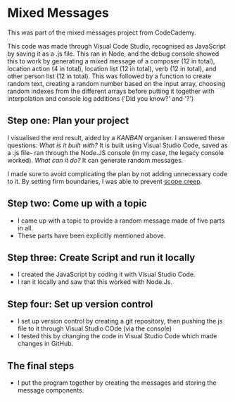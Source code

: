 # Mixed Messages
This was part of the mixed messages project from CodeCademy.

This code was made through Visual Code Studio, recognised as JavaScript by saving it as a .js file. This ran in Node, and the debug console showed this to work by generating a mixed message of a composer (12 in total), location action (4 in total), location list (12 in total), verb (12 in total), and other person list (12 in total). This was followed by a function to create random text, creating a random number based on the input array, choosing random indexes from the different arrays before putting it together with interpolation and console log additions ('Did you know?' and '?')

## Step one: Plan your project

I visualised the end result, aided by a *KANBAN* organiser. I answered these questions:
*What is it built with?* It is built using Visual Studio Code, saved as a .js file- ran through the Node.JS console (in my case, the legacy console worked). 
*What can it do?* It can generate random messages.

I made sure to avoid complicating the plan by not adding unnecessary code to it. By setting firm boundaries, I was able to prevent [scope creep](https://en.wikipedia.org/wiki/Scope_creep).

## Step two: Come up with a topic

+ I came up with a topic to provide a random message made of five parts in all. 
+ These parts have been explicitly mentioned above. 

## Step three: Create Script and run it locally

+ I created the JavaScript by coding it with Visual Studio Code.
+ I ran it locally and saw that this worked with Node.Js.

## Step four: Set up version control

+ I set up version control by creating a git repository, then pushing the js file to it through Visual Studio COde (via the console)
+ I tested this by changing the code in Visual Studio Code which made changes in GitHub. 

## The final steps

+ I put the program together by creating the messages and storing the message components. 

